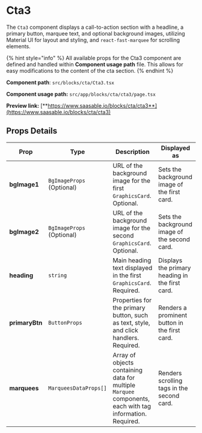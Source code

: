 # Cta3

The `Cta3` component displays a call-to-action section with a headline, a primary button, marquee text, and optional background images, utilizing Material UI for layout and styling, and `react-fast-marquee` for scrolling elements.

{% hint style="info" %}
All available props for the Cta3 component are defined and handled within **Component usage path** file. This allows for easy modifications to the content of the cta section.
{% endhint %}

**Component path**: `src/blocks/cta/Cta3.tsx`

**Component usage path:**  `src/app/blocks/cta/cta3/page.tsx`

**Preview link:** [**https://www.saasable.io/blocks/cta/cta3**](https://www.saasable.io/blocks/cta/cta3)

## Props Details

| Prop           | Type                      | Description                                                                                              | Displayed as                                    |
| -------------- | ------------------------- | -------------------------------------------------------------------------------------------------------- | ----------------------------------------------- |
| **bgImage1**   | `BgImageProps` (Optional) | URL of the background image for the first `GraphicsCard`. Optional.                                      | Sets the background image of the first card.    |
| **bgImage2**   | `BgImageProps` (Optional) | URL of the background image for the second `GraphicsCard`. Optional.                                     | Sets the background image of the second card.   |
| **heading**    | `string`                  | Main heading text displayed in the first `GraphicsCard`. Required.                                       | Displays the primary heading in the first card. |
| **primaryBtn** | `ButtonProps`             | Properties for the primary button, such as text, style, and click handlers. Required.                    | Renders a prominent button in the first card.   |
| **marquees**   | `MarqueesDataProps[]`     | Array of objects containing data for multiple `Marquee` components, each with tag information. Required. | Renders scrolling tags in the second card.      |
